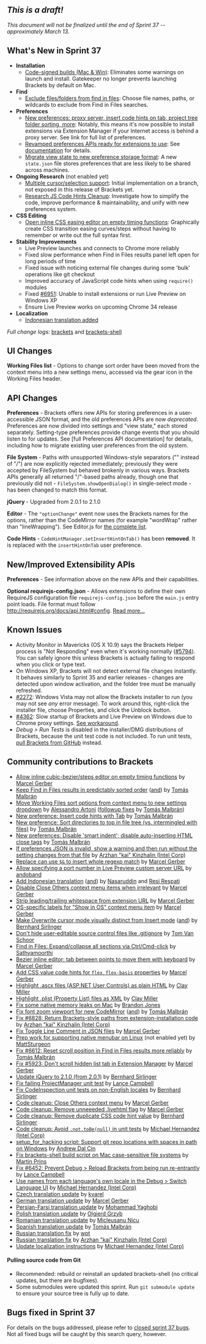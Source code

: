 _This is a draft!_
--------------------
_This document will not be finalized until the end of Sprint 37 -- approximately March 13._

What's New in Sprint 37
-----------------------
* **Installation**
    * [Code-signed builds (Mac & Win)](https://trello.com/c/g5ZY1lKY/1131-code-signing-on-win-and-mac): Eliminates some warnings on launch and install. Gatekeeper no longer prevents launching Brackets by default on Mac.
* **Find**
    * [Exclude files/folders from find in files](https://trello.com/c/7Svh6B4Z/1085-exclude-files-folders-from-an-individual-find-in-files-operation): Choose file names, paths, or wildcards to exclude from Find in Files searches.
* **Preferences**
    * [New preferences: proxy server, insert code hints on tab, project tree folder sorting, more](https://github.com/adobe/brackets/wiki/How-to-Use-Brackets#preferences): Notably, this means it's now possible to install extensions via Extension Manager if your Internet access is behind a proxy server. See link for full list of preferences.
    * [Revamped preferences APIs ready for extensions to use](https://github.com/adobe/brackets/pull/6715): See [documentation](https://github.com/adobe/brackets/wiki/How-to-write-extensions#wiki-working-with-preferences) for details.
    * [Migrate view state to new preference storage format](https://trello.com/c/IuFGyICH/1155-preferences-view-state-migration): A new `state.json` file stores preferences that are less likely to be shared across machines.
* **Ongoing Research** (not enabled yet)
    * [Multiple cursor/selection support](https://trello.com/c/urTCdTZj/1156-multiple-cursors-initial-implementation-on-branch): Initial implementation on a branch, not exposed in this release of Brackets yet.
    * [Research JS Code Hints Cleanup](https://trello.com/c/heHZlATB/1158-research-js-code-hints-cleanup): Investigate how to simplify the code, improve performance & maintainability, and unify with new preferences system.
* **CSS Editing**
    * [Open inline CSS easing editor on empty timing functions](https://github.com/adobe/brackets/pull/6922): Graphically create CSS transition easing curves/steps without having to remember or write out the full syntax first.
* **Stability Improvements**
    * Live Preview launches and connects to Chrome more reliably
    * Fixed slow performance when Find in Files results panel left open for long periods of time
    * Fixed issue with noticing external file changes during some 'bulk' operations like git checkout
    * Improved accuracy of JavaScript code hints when using `require()` modules
    * Fixed [#6951](https://github.com/adobe/brackets/issues/6951): Unable to install extensions or run Live Preview on Windows XP
    * Ensure Live Preview works on upcoming Chrome 34 release
* **Localization**
    * [Indonesian translation added](https://github.com/adobe/brackets/pull/6812)

_Full change logs:_ [brackets](https://github.com/adobe/brackets/compare/sprint-36...sprint-37#commits_bucket) and [brackets-shell](https://github.com/adobe/brackets-shell/compare/sprint-36...sprint-37#commits_bucket)


UI Changes
----------
**Working Files list** - Options to change sort order have been moved from the context menu into a new settings menu, accessed via the gear icon in the Working Files header.

API Changes
-----------
**Preferences** - Brackets offers new APIs for storing preferences in a user-accessible JSON format, and the old preferences APIs are now _deprecated_. Preferences are now divided into settings and "view state," each stored separately. Setting-type preferences provide change events that you should listen to for updates. See [full Preferences API documentation] for details, including how to migrate existing user preferences from the old system.

**File System** - Paths with unsupported Windows-style separators ("\" instead of "/") are now explicitly rejected immediately; previously they were accepted by FileSystem but behaved brokenly in various ways. Brackets APIs generally all returned "/"-based paths already, though one that previously did not - `FileSystem.showOpenDialog()` in single-select mode - has been changed to match this format.

**jQuery** - Upgraded from 2.0.1 to 2.1.0

**Editor** - The `"optionChange"` event now uses the Brackets names for the options, rather than the CodeMirror names (for example "wordWrap" rather than "lineWrapping"). See Editor.js for [the complete list](https://github.com/adobe/brackets/blob/master/src/editor/Editor.js#L79).

**Code Hints** - `CodeHintManager.setInsertHintOnTab()` has been **removed**. It is replaced with the `insertHintOnTab` user preference.


New/Improved Extensibility APIs
-------------------------------
**Preferences** - See information above on the new APIs and their capabilities.

**Optional requirejs-config.json** - Allows extensions to define their own RequireJS configuration file `requirejs-config.json` before the `main.js` entry point loads. File format must follow http://requirejs.org/docs/api.html#config. [Read more...](https://github.com/adobe/brackets/pull/6671)


Known Issues
------------
* Activity Monitor in Mavericks (OS X 10.9) says the Brackets Helper process is "Not Responding" even when it's working normally ([#5794](https://github.com/adobe/brackets/issues/5794)). You can safely ignore this unless Brackets is actually failing to respond when you click or type text.
* On Windows XP, Brackets will not detect external file changes instantly. It behaves similarly to Sprint 35 and earlier releases - changes are detected upon window activation, and the folder tree must be manually refreshed.
* [#2272](https://github.com/adobe/brackets/issues/2272): Windows Vista may not allow the Brackets installer to run (you may not see _any_ error message). To work around this, right-click the installer file, choose Properties, and click the Unblock button.
* [#4362](https://github.com/adobe/brackets/issues/4362): Slow startup of Brackets and Live Preview on Windows due to Chrome proxy settings. [See workaround](https://support.google.com/chrome/answer/106010?hl=en).
* _Debug > Run Tests_ is disabled in the installer/DMG distributions of Brackets, because the unit test code is not included. To run unit tests, [pull Brackets from GitHub](https://github.com/adobe/brackets/wiki/How-to-Hack-on-Brackets#wiki-getcode) instead.


Community contributions to Brackets
-----------------------------------
* [Allow inline cubic-bezier/steps editor on empty timing functions](https://github.com/adobe/brackets/pull/6922) by [Marcel Gerber](https://github.com/SAPlayer)
* [Keep Find in Files results in predictably sorted order](https://github.com/adobe/brackets/pull/6585) ([and](https://github.com/adobe/brackets/pull/7067)) by [Tomás Malbrán](https://github.com/TomMalbran)
* [Move Working Files sort options from context menu to new settings dropdown](https://github.com/adobe/brackets/pull/6107) by [Alessandro Artoni](https://github.com/artoale) ([followup fixes](https://github.com/adobe/brackets/pull/7085) by [Tomás Malbrán](https://github.com/TomMalbran))
* [New preference: Insert code hints with Tab](https://github.com/adobe/brackets/pull/6984) by [Tomás Malbrán](https://github.com/TomMalbran)
* [New preference: Sort directories to top in file tree (vs. intermingled with files)](https://github.com/adobe/brackets/pull/7138) by [Tomás Malbrán](https://github.com/TomMalbran)
* [New preferences: Disable 'smart indent'; disable auto-inserting HTML close tags](https://github.com/adobe/brackets/pull/6888) by [Tomás Malbrán](https://github.com/TomMalbran)
* [If preferences JSON is invalid, show a warning and then run without the setting changes from that file](https://github.com/adobe/brackets/pull/6719) by [Arzhan "kai" Kinzhalin (Intel Corp)](https://github.com/busykai)
* [Replace can use `$&` to insert whole regexp match](https://github.com/adobe/brackets/pull/5929) by [Marcel Gerber](https://github.com/SAPlayer)
* [Allow specifying a port number in Live Preview custom server URL](https://github.com/adobe/brackets/pull/6815) by [andoband](https://github.com/andoband)
* [Add Indonesian translation](https://github.com/adobe/brackets/pull/6812) ([and](https://github.com/adobe/brackets/pull/7116)) by [Nasaruddin](https://github.com/pace-noge) and [Resi Respati](https://github.com/resir014)
* [Disable Close Others context menu items when irrelevant](https://github.com/adobe/brackets/pull/6020) by [Marcel Gerber](https://github.com/SAPlayer)
* [Strip leading/trailing whitespace from extension URL](https://github.com/adobe/brackets/pull/7052) by [Marcel Gerber](https://github.com/SAPlayer)
* [OS-specific labels for "Show in OS" context menu item](https://github.com/adobe/brackets/pull/6982) by [Marcel Gerber](https://github.com/SAPlayer)
* [Make Overwrite cursor mode visually distinct from Insert mode](https://github.com/adobe/brackets/pull/6777) ([and](https://github.com/adobe/brackets/pull/6883)) by [Bernhard Sirlinger](https://github.com/WebsiteDeveloper)
* [Don't hide user-editable source control files like .gitignore](https://github.com/adobe/brackets/pull/6833) by [Tom Van Schoor](https://github.com/TVScoundrel)
* [Find in Files: Expand/collapse all sections via Ctrl/Cmd-click](https://github.com/adobe/brackets/pull/6640) by [Sathyamoorthi](https://github.com/sathyamoorthi)
* [Bezier inline editor: tab between points to move them with keyboard](https://github.com/adobe/brackets/pull/6576) by [Marcel Gerber](https://github.com/SAPlayer)
* [Add CSS value code hints for `flex`, `flex-basis` properties](https://github.com/adobe/brackets/pull/6584) by [Marcel Gerber](https://github.com/SAPlayer)
* [Highlight .ascx files (ASP.NET User Controls) as plain HTML](https://github.com/adobe/brackets/pull/6914) by [Clay Miller](https://github.com/smockle)
* [Highlight .plist (Property List) files as XML](https://github.com/adobe/brackets/pull/6915) by [Clay Miller](https://github.com/smockle)
* [Fix some native memory leaks on Mac](https://github.com/adobe/brackets-shell/pull/414) by [Brandon Jones](https://github.com/btjones)
* [Fix font zoom viewport for new CodeMirror](https://github.com/adobe/brackets/pull/7118) ([and](https://github.com/adobe/brackets/pull/7120)) by [Tomás Malbrán](https://github.com/TomMalbran)
* [Fix #6828: Return Brackets-style paths from extension-installation code](https://github.com/adobe/brackets/pull/6848) by [Arzhan "kai" Kinzhalin (Intel Corp)](https://github.com/busykai)
* [Fix Toggle Line Comment in JSON files](https://github.com/adobe/brackets/pull/6897) by [Marcel Gerber](https://github.com/SAPlayer)
* [Prep work for supporting native menubar on Linux](https://github.com/adobe/brackets-shell/pull/348) (not enabled yet) by [MattSturgeon](https://github.com/MattSturgeon)
* [Fix #6612: Reset scroll position in Find in Files results more reliably](https://github.com/adobe/brackets/pull/6629) by [Tomás Malbrán](https://github.com/TomMalbran)
* [Fix #5923: Don't scroll hidden list tab in Extension Manager](https://github.com/adobe/brackets/pull/6637) by [Marcel Gerber](https://github.com/SAPlayer)
* [Update jQuery to 2.1.0 (from 2.0.1)](https://github.com/adobe/brackets/pull/6724) by [Bernhard Sirlinger](https://github.com/WebsiteDeveloper)
* [Fix failing ProjectManager unit test](https://github.com/adobe/brackets/pull/6857) by [Lance Campbell](https://github.com/lkcampbell)
* [Fix CodeInspection unit tests on non-English locales](https://github.com/adobe/brackets/pull/6731) by [Bernhard Sirlinger](https://github.com/WebsiteDeveloper)
* [Code cleanup: Close Others context menu](https://github.com/adobe/brackets/pull/7038) by [Marcel Gerber](https://github.com/SAPlayer)
* [Code cleanup: Remove unneeeded .livehtml flag](https://github.com/adobe/brackets/pull/6994) by [Marcel Gerber](https://github.com/SAPlayer)
* [Code cleanup: Remove duplicate CSS code hint value](https://github.com/adobe/brackets/pull/6766) by [Bernhard Sirlinger](https://github.com/WebsiteDeveloper)
* [Code cleanup: Avoid `.not.toBe(null)` in unit tests](https://github.com/adobe/brackets/pull/6577) by [Michael Hernandez (Intel Corp)](https://github.com/mjherna1)
* [setup_for_hacking script: Support git repo locations with spaces in path on Windows](https://github.com/adobe/brackets/pull/6841) by [Andrew Dal Cin](https://github.com/adalcin)
* [Fix brackets-shell build script on Mac case-sensitive file systems](https://github.com/adobe/brackets-shell/pull/410) by [Martin Prins](https://github.com/magarcia)
* [Fix #6452: Prevent Debug > Reload Brackets from being run re-entrantly](https://github.com/adobe/brackets/pull/6846) by [Lance Campbell](https://github.com/lkcampbell)
* [Use names from each language's own locale in the Debug > Switch Language UI](https://github.com/adobe/brackets/pull/6725) by [Michael Hernandez (Intel Corp)](https://github.com/mjherna1)
* [Czech translation update](https://github.com/adobe/brackets/pull/7001) by [kvarel](https://github.com/kvarel)
* [German translation update](https://github.com/adobe/brackets/pull/7177) by [Marcel Gerber](https://github.com/SAPlayer)
* [Persian-Farsi translation update](https://github.com/adobe/brackets/pull/6921) by [Mohammad Yaghobi](https://github.com/mohammadyaghobi)
* [Polish translation update](https://github.com/adobe/brackets/pull/6596) by [Olgierd Grzyb](https://github.com/winek)
* [Romanian translation update](https://github.com/adobe/brackets/pull/6820) by [Micleusanu Nicu](https://github.com/micnic)
* [Spanish translation update](https://github.com/adobe/brackets/pull/7187) by [Tomás Malbrán](https://github.com/TomMalbran)
* [Russian translation fix](https://github.com/adobe/brackets/pull/6924) by [wpt](https://github.com/wpt)
* [Russian translation fix](https://github.com/adobe/brackets/pull/7192) by [Arzhan "kai" Kinzhalin (Intel Corp)](https://github.com/busykai)
* [Update localization instructions](https://github.com/adobe/brackets/pull/7009) by [Michael Hernandez (Intel Corp)](https://github.com/mjherna1)


#### Pulling source code from Git
* Recommended: rebuild or reinstall an updated brackets-shell (no critical updates, but there are bugfixes).
* Some submodules were updated this sprint. Run `git submodule update` to ensure your source tree is fully up to date.


Bugs fixed in Sprint 37
-----------------------
For details on the bugs addressed, please refer to [closed sprint 37 bugs](https://github.com/adobe/brackets/issues?labels=&milestone=24&state=closed). Not all fixed bugs will be caught by this search query, however.
